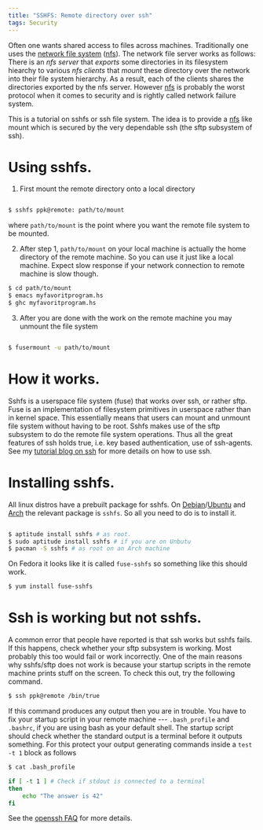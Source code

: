 ```yaml
---
title: "SSHFS: Remote directory over ssh"
tags: Security
---
```


Often one wants shared access to files across machines. Traditionally
one uses the [network file system][nfs] ([nfs]). The network file
server works as follows: There is an *nfs server* that *exports* some
directories in its filesystem hiearchy to various *nfs clients* that
*mount* these directory over the network into their file system
hierarchy. As a result, each of the clients shares the directories
exported by the nfs server. However [nfs] is probably the worst
protocol when it comes to security and is rightly called network
failure system.

This is a tutorial on sshfs or ssh file system. The idea is to provide
a [nfs] like mount which is secured by the very dependable ssh (the
sftp subsystem of ssh).


# Using sshfs.

1. First mount the remote directory onto a local directory

~~~ {.bash .numberLines}

$ sshfs ppk@remote: path/to/mount

~~~

   where `path/to/mount` is the point where you want the remote file
   system to be mounted.


2. After step 1, `path/to/mount` on your local machine is actually the
   home directory of the remote machine. So you can use it just like a
   local machine. Expect slow response if your network connection to
   remote machine is slow though.

~~~ {.bash .numberLines}
$ cd path/to/mount
$ emacs myfavoritprogram.hs
$ ghc myfavoritprogram.hs
~~~


3. After you are done with the work on the remote machine you may
   unmount the file system

~~~ {.bash .numberLines}

$ fusermount -u path/to/mount

~~~


# How it works.

Sshfs is a userspace file system (fuse) that works over ssh, or rather
sftp. Fuse is an implementation of filesystem primitives in userspace
rather than in kernel space. This essentially means that users can
mount and unmount file system without having to be root. Sshfs makes
use of the sftp subsystem to do the remote file system
operations. Thus all the great features of ssh holds true, i.e. key
based authentication, use of ssh-agents. See my
[tutorial blog on ssh][ssh-tutorial] for more details on how to use
ssh.

# Installing sshfs.

All linux distros have a prebuilt package for sshfs.  On
[Debian]/[Ubuntu] and [Arch] the relevant package is `sshfs`. So all
you need to do is to install it.

~~~ {.bash .numberLines}

$ aptitude install sshfs # as root.
$ sudo aptitude install sshfs # if you are on Unbutu
$ pacman -S sshfs # as root on an Arch machine

~~~

On Fedora it looks like it is called `fuse-sshfs` so something like
this should work.

~~~ {.bash .numberLines}
$ yum install fuse-sshfs
~~~

# Ssh is working but not sshfs.

A common error that people have reported is that ssh works but sshfs
fails. If this happens, check whether your sftp subsystem is working.
Most probably this too would fail or work incorrectly. One of the main
reasons why sshfs/sftp does not work is because your startup scripts
in the remote machine prints stuff on the screen.  To check this out,
try the following command.

~~~ {.bash .numberLines}
$ ssh ppk@remote /bin/true
~~~

If this command produces any output then you are in trouble. You have
to fix your startup script in your remote machine --- `.bash_profile`
and `.bashrc`, if you are using bash as your default shell. The
startup script should check whether the standard output is a terminal
before it outputs something. For this protect your output generating
commands inside a `test -t 1` block as follows

~~~ {.bash .numberLines}
$ cat .bash_profile

if [ -t 1 ] # Check if stdout is connected to a terminal
then
    echo "The answer is 42"
fi

~~~
See the [openssh FAQ][sshfaq] for more details.


[sshfaq]: <http://www.openssh.com/faq.html>
	  "ssh faq"

[ssh-tutorial]: </posts/2011-06-02-SSH-A-quick-guide.html>

[ubuntu]: <http://www.ubuntu.com> "The Ubuntu homepage"
[debian]: <http://www.debian.org> "The Debian homepage"
[arch]: <http://www.archlinux.org> "The Arch Linux homepage"
[nfs]: <http://en.wikipedia.org/wiki/Network_File_System_(protocol)>
	"NFS Wiki"
